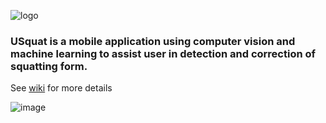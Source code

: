 
![logo](https://user-images.githubusercontent.com/11790686/145136598-e1d9b71a-5981-477e-b614-6fea06fc3fbd.png)


### USquat is a mobile application using computer vision and machine learning to assist user in detection and correction of squatting form. 
See [wiki](https://github.com/grewe/USquat/wiki) for more details

![image](https://user-images.githubusercontent.com/11790686/115610299-859a9e00-a29d-11eb-99b5-59d00a43adb9.png)


